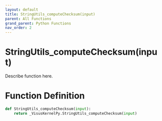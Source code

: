 ```yaml
---
layout: default
title: StringUtils_computeChecksum(input)
parent: All Functions
grand_parent: Python Functions
nav_order: 2
---
```


# StringUtils_computeChecksum(input)

Describe function here.

# Function Definition

```python
def StringUtils_computeChecksum(input):
    return _VisusKernelPy.StringUtils_computeChecksum(input)
```